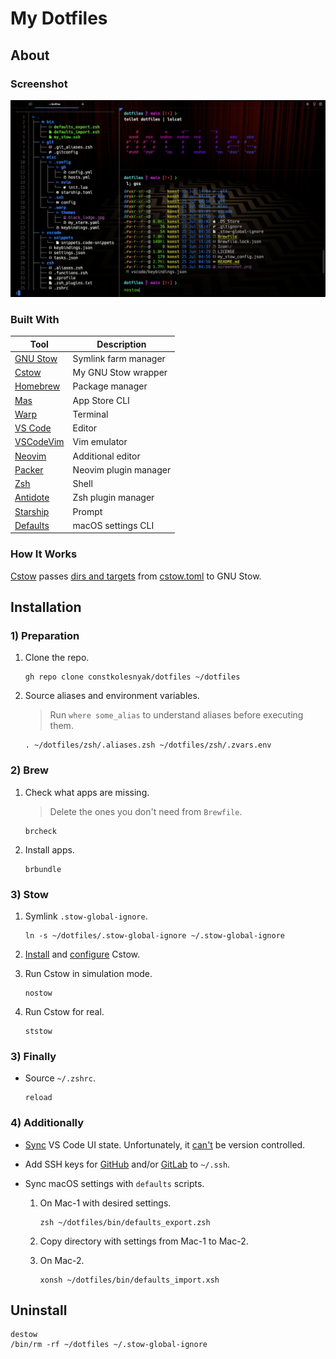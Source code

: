 # My Dotfiles

## About

### Screenshot

![Screenshot](screenshot.png)

### Built With

| Tool                                                | Description           |
| --------------------------------------------------- | --------------------- |
| [GNU Stow](https://www.gnu.org/software/stow/)      | Symlink farm manager  |
| [Cstow](https://github.com/constkolesnyak/cstow)    | My GNU Stow wrapper   |
| [Homebrew](https://brew.sh/)                        | Package manager       |
| [Mas](https://github.com/mas-cli/mas)               | App Store CLI         |
| [Warp](https://www.warp.dev/)                       | Terminal              |
| [VS Code](https://code.visualstudio.com/)           | Editor                |
| [VSCodeVim](https://github.com/VSCodeVim/Vim)       | Vim emulator          |
| [Neovim](https://neovim.io/)                        | Additional editor     |
| [Packer](https://github.com/wbthomason/packer.nvim) | Neovim plugin manager |
| [Zsh](https://www.zsh.org/)                         | Shell                 |
| [Antidote](https://getantidote.github.io/)          | Zsh plugin manager    |
| [Starship](https://starship.rs/)                    | Prompt                |
| [Defaults](https://macos-defaults.com/)             | macOS settings CLI    |

### How It Works

[Cstow](https://github.com/constkolesnyak/cstow)
passes [dirs and targets](https://www.gnu.org/software/stow/manual/stow.html#Invoking-Stow)
from [cstow.toml](cstow.toml) to GNU Stow.

## Installation

### 1) Preparation

1.  Clone the repo.

        gh repo clone constkolesnyak/dotfiles ~/dotfiles

2.  Source aliases and environment variables.

    > Run `where some_alias` to understand aliases before executing them.

        . ~/dotfiles/zsh/.aliases.zsh ~/dotfiles/zsh/.zvars.env

### 2) Brew

1.  Check what apps are missing.

    > Delete the ones you don't need from `Brewfile`.

        brcheck

2.  Install apps.

        brbundle

### 3) Stow

1.  Symlink `.stow-global-ignore`.

        ln -s ~/dotfiles/.stow-global-ignore ~/.stow-global-ignore

2.  [Install](https://github.com/constkolesnyak/cstow#installation)
    and [configure](https://github.com/constkolesnyak/cstow#configuration)
    Cstow.

3.  Run Cstow in simulation mode.

        nostow

4.  Run Cstow for real.

        ststow

### 3) Finally

- Source `~/.zshrc`.

      reload

### 4) Additionally

- [Sync](https://code.visualstudio.com/docs/editor/settings-sync) VS Code UI state.
  Unfortunately, it
  [can't](https://code.visualstudio.com/docs/editor/profiles#_where-is-the-ui-state-globalstatejson-file)
  be version controlled.

- Add SSH keys for
  [GitHub](https://docs.github.com/en/authentication/connecting-to-github-with-ssh/adding-a-new-ssh-key-to-your-github-account)
  and/or
  [GitLab](https://docs.gitlab.com/ee/user/ssh.html#add-an-ssh-key-to-your-gitlab-account)
  to `~/.ssh`.

- Sync macOS settings with `defaults` scripts.

  1.  On Mac-1 with desired settings.

          zsh ~/dotfiles/bin/defaults_export.zsh

  2.  Copy directory with settings from Mac-1 to Mac-2.

  3.  On Mac-2.

          xonsh ~/dotfiles/bin/defaults_import.xsh

## Uninstall

    destow
    /bin/rm -rf ~/dotfiles ~/.stow-global-ignore
